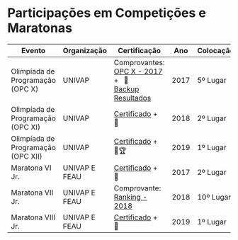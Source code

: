 # Participações em Competições e Maratonas

| Evento                             | Organização   | Certificação                                          | Ano  | Colocação |
| ---------------------------------- | ------------- | ----------------------------------------------------- | ---- | --------- |
| Olimpíada de Programação (OPC X)   | UNIVAP        | Comprovantes:<br>[OPC X - 2017][1]           +⠀🥉⠀                                                                                                      <br>[Backup Resultados][2]              | 2017 | 5º Lugar  |
| Olimpíada de Programação (OPC XI)  | UNIVAP        | [Certificado][3]                             +⠀🥈⠀   | 2018 | 2º Lugar  |
| Olimpíada de Programação (OPC XII) | UNIVAP        | [Certificado][7]                             +⠀🥇🏆  | 2019 | 1º Lugar  |
| Maratona VI Jr.                    | UNIVAP E FEAU | [Certificado][4]                             +⠀🥈⠀   | 2017 | 2º Lugar  |
| Maratona VII Jr.                   | UNIVAP E FEAU | Comprovante: <br>[Ranking - 2018][5]                  | 2018 | 10º Lugar |
| Maratona VIII Jr.                  | UNIVAP E FEAU | [Certificado][6]                             +⠀🥇⠀   | 2019 |  1º Lugar |

[1]: https://www1.univap.br/wagner/Olimp2017.zip
[2]: Classificação-OPC2017.pdf
[3]: Certificado-OPC2018.pdf
[4]: Certificado-Maratona-2017.pdf
[5]: https://web.univap.br/maratona_programacao/edicoes_anteriores/2018/ranking_junior.php
[6]: Certificado-Maratona-2019.pdf
[7]: fixme
